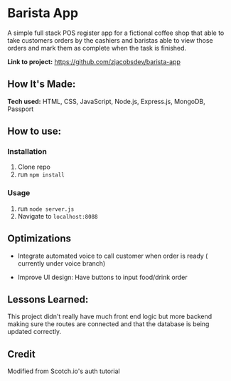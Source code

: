# Barista App
A simple full stack POS register app for a fictional coffee shop that able to take customers orders by the cashiers and baristas able to view those orders and mark them as complete when the task is finished.

**Link to project:** https://github.com/zjacobsdev/barista-app

## How It's Made:

**Tech used:** HTML, CSS, JavaScript, Node.js, Express.js, MongoDB, Passport

## How to use:
### Installation

1. Clone repo
2. run `npm install`

### Usage

1. run `node server.js`
2. Navigate to `localhost:8088`

## Optimizations

- Integrate automated voice to call customer when order is ready ( currently under voice branch)

- Improve UI design: Have buttons to input food/drink order


## Lessons Learned:

This project didn't really have much front end logic but more backend making sure the routes are connected and that the database is being updated correctly. 


## Credit

Modified from Scotch.io's auth tutorial


